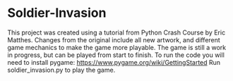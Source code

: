 # Soldier-Invasion
This project was created using a tutorial from Python Crash Course by Eric Matthes.
Changes from the original include all new artwork, and different game mechanics to make the game more playable.
The game is still a work in progress, but can be played from start to finish.
To run the code you will need to install pygame: https://www.pygame.org/wiki/GettingStarted
Run soldier_invasion.py to play the game.
